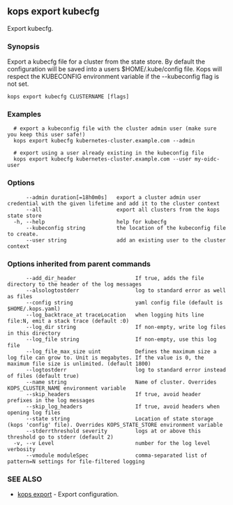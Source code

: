 
<!--- This file is automatically generated by make gen-cli-docs; changes should be made in the go CLI command code (under cmd/kops) -->

## kops export kubecfg

Export kubecfg.

### Synopsis

Export a kubecfg file for a cluster from the state store. By default the configuration will be saved into a users $HOME/.kube/config file. Kops will respect the KUBECONFIG environment variable if the --kubeconfig flag is not set.

```
kops export kubecfg CLUSTERNAME [flags]
```

### Examples

```
  # export a kubeconfig file with the cluster admin user (make sure you keep this user safe!)
  kops export kubecfg kubernetes-cluster.example.com --admin
  
  # export using a user already existing in the kubeconfig file
  kops export kubecfg kubernetes-cluster.example.com --user my-oidc-user
```

### Options

```
      --admin duration[=18h0m0s]   export a cluster admin user credential with the given lifetime and add it to the cluster context
      --all                        export all clusters from the kops state store
  -h, --help                       help for kubecfg
      --kubeconfig string          the location of the kubeconfig file to create.
      --user string                add an existing user to the cluster context
```

### Options inherited from parent commands

```
      --add_dir_header                   If true, adds the file directory to the header of the log messages
      --alsologtostderr                  log to standard error as well as files
      --config string                    yaml config file (default is $HOME/.kops.yaml)
      --log_backtrace_at traceLocation   when logging hits line file:N, emit a stack trace (default :0)
      --log_dir string                   If non-empty, write log files in this directory
      --log_file string                  If non-empty, use this log file
      --log_file_max_size uint           Defines the maximum size a log file can grow to. Unit is megabytes. If the value is 0, the maximum file size is unlimited. (default 1800)
      --logtostderr                      log to standard error instead of files (default true)
      --name string                      Name of cluster. Overrides KOPS_CLUSTER_NAME environment variable
      --skip_headers                     If true, avoid header prefixes in the log messages
      --skip_log_headers                 If true, avoid headers when opening log files
      --state string                     Location of state storage (kops 'config' file). Overrides KOPS_STATE_STORE environment variable
      --stderrthreshold severity         logs at or above this threshold go to stderr (default 2)
  -v, --v Level                          number for the log level verbosity
      --vmodule moduleSpec               comma-separated list of pattern=N settings for file-filtered logging
```

### SEE ALSO

* [kops export](kops_export.md)	 - Export configuration.

